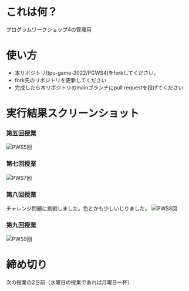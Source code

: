 # これは何？
プログラムワークショップ4の管理用

# 使い方

- 本リポジトリ(tpu-game-2022/PGWS4)をforkしてください。
- fork先のリポジトリを更新してください
- 完成したら本リポジトリのmainブランチにpull requestを投げてください

# 実行結果スクリーンショット 

### 第五回授業 
![PWS5回](https://user-images.githubusercontent.com/71625612/197548920-3e6a728a-1594-47fb-879d-2039aedc6f4c.png)

### 第七回授業 
![PWS7回](https://user-images.githubusercontent.com/71625612/200342118-9dff9eaa-8f41-4c08-9779-d343aab5e572.png)

### 第八回授業 
チャレンジ問題に挑戦しました。色とかも少しいじりました。
![PWS8回](https://user-images.githubusercontent.com/71625612/201660887-32eb05f0-1712-4acb-adda-2fa853b8d9e0.png)

### 第九回授業
![PWS9回](https://user-images.githubusercontent.com/71625612/204300441-cd7ace1a-1e64-4840-afd0-5f4177770cc2.png)



# 締め切り
次の授業の2日前（水曜日の授業であれば月曜日一杯）

